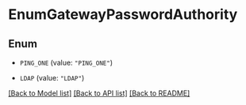# EnumGatewayPasswordAuthority

## Enum


* `PING_ONE` (value: `"PING_ONE"`)

* `LDAP` (value: `"LDAP"`)


[[Back to Model list]](../README.md#documentation-for-models) [[Back to API list]](../README.md#documentation-for-api-endpoints) [[Back to README]](../README.md)



